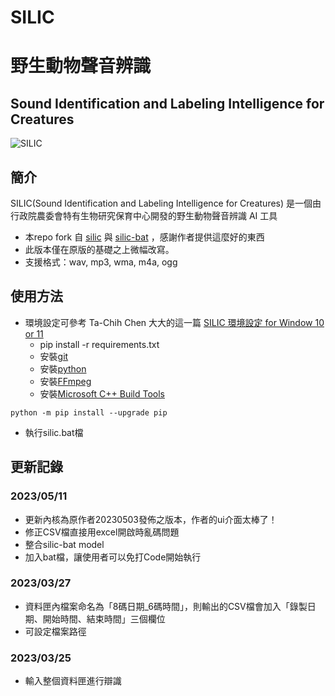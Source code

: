 # SILIC
# 野生動物聲音辨識

## Sound Identification and Labeling Intelligence for Creatures
![SILIC](./model/silic_logo_full.svg)

## 簡介
SILIC(Sound Identification and Labeling Intelligence for Creatures) 是一個由行政院農委會特有生物研究保育中心開發的野生動物聲音辨識 AI 工具
- 本repo fork 自 [silic](https://github.com/RedbirdTaiwan/silic) 與 [silic-bat](https://github.com/RedbirdTaiwan/silic-bat) ，感謝作者提供這麼好的東西
- 此版本僅在原版的基礎之上微幅改寫。
- 支援格式：wav, mp3, wma, m4a, ogg

## 使用方法
- 環境設定可參考 Ta-Chih Chen 大大的這一篇 [SILIC 環境設定 for Window 10 or 11](https://medium.com/@raymond96383/silic-%E7%92%B0%E5%A2%83%E8%A8%AD%E5%AE%9A-for-window10-or-11-f5bb77d4e64f)
    - pip install -r requirements.txt
    - 安裝[git](https://git-scm.com/downloads)
    - 安裝[python](https://www.python.org/downloads/)
    - 安裝[FFmpeg](https://www.ffmpeg.org/download.html)
    - 安裝[Microsoft C++ Build Tools](https://visualstudio.microsoft.com/zh-hant/visual-cpp-build-tools/)

```
python -m pip install --upgrade pip
```

- 執行silic.bat檔


## 更新記錄

### 2023/05/11
- 更新內核為原作者20230503發佈之版本，作者的ui介面太棒了！
- 修正CSV檔直接用excel開啟時亂碼問題
- 整合silic-bat model
- 加入bat檔，讓使用者可以免打Code開始執行

### 2023/03/27
- 資料匣內檔案命名為「8碼日期_6碼時間」，則輸出的CSV檔會加入「錄製日期、開始時間、結束時間」三個欄位
- 可設定檔案路徑

### 2023/03/25
- 輸入整個資料匣進行辯識
